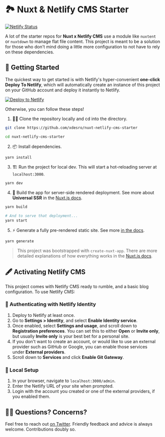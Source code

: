 # 🏞 Nuxt & Netlify CMS Starter

[![Netlify Status](https://api.netlify.com/api/v1/badges/7d56b37c-9bd8-4de3-8aeb-9fbb785acf8f/deploy-status)](https://app.netlify.com/sites/crocode/deploys)

A lot of the starter repos for **Nuxt x Netlify CMS** use a module like `nuxtent` or `nuxtdown` to manage flat file content. This project is meant to be a solution for those who don't mind doing a little more configuration to not have to rely on these dependencies.

## 🎉 Getting Started

The quickest way to get started is with Netlify's hyper-convenient **one-click Deploy To Netlify**, which will automatically create an instance of this project on your GitHub account and deploy it instantly to Netlify.

[![Deploy to Netlify](https://www.netlify.com/img/deploy/button.svg)](https://app.netlify.com/start/deploy?repository=https://github.com/xdesro/nuxt-netlify-cms-starter)

Otherwise, you can follow these steps!

1. 👯‍♂️ Clone the repository locally and cd into the directory.

```bash
git clone https://github.com/xdesro/nuxt-netlify-cms-starter

cd nuxt-netlify-cms-starter
```

2. 📦 Install dependencies.

```bash
yarn install
```

3. 🏗 Run the project for local dev. This will start a hot-reloading server at `localhost:3000`.

```bash
yarn dev
```

4. 🌌 Build the app for server-side rendered deployment. See more about **Universal SSR** in the [Nuxt.js docs](https://nuxtjs.org/guide#server-rendered-universal-ssr-).

```bash
yarn build

# And to serve that deployment...
yarn start
```

5. ⚡️ Generate a fully pre-rendered static site. See more [in the docs](https://nuxtjs.org/guide#static-generated-pre-rendering-).

```bash
yarn generate
```

> This project was bootstrapped with `create-nuxt-app`. There are more detailed explanations of how everything works in the [Nuxt.js docs](https://nuxtjs.org).

## 🖋 Activating Netlify CMS

This project comes with Netlify CMS ready to rumble, and a basic blog configuration. To use Netlify CMS:

### 🔏 Authenticating with Netlify Identity

1. Deploy to Netlify at least once.
2. Go to **Settings > Identity**, and select **Enable Identity service**.
3. Once enabled, select **Settings and usage**, and scroll down to **Registration preferences**. You can set this to either **Open** or **Invite only**, but usually **Invite only** is your best bet for a personal site.
4. If you don't want to create an account, or would like to use an external provider such as GitHub or Google, you can enable those services under **External providers**.
5. Scroll down to **Services** and click **Enable Git Gateway**.

### 🔐 Local Setup

1. In your browser, navigate to `localhost:3000/admin`.
2. Enter the Netlify URL of your site when prompted.
3. Login with the account you created or one of the external providers, if you enabled them.

## 💁‍♀️ Questions? Concerns?

Feel free to reach out [on Twitter](https://twitter.com/xdesro). Friendly feedback and advice is always welcome. Contributions doubly so.
